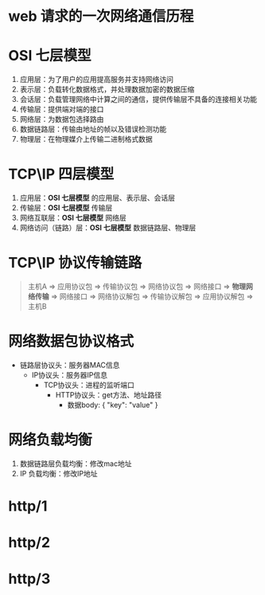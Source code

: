 # web 请求的一次网络通信历程

# OSI 七层模型
1. 应用层：为了用户的应用提高服务并支持网络访问
2. 表示层：负载转化数据格式，并处理数据加密的数据压缩
3. 会话层：负载管理网络中计算之间的通信，提供传输层不具备的连接相关功能
4. 传输层：提供端对端的接口
5. 网络层：为数据包选择路由
6. 数据链路层：传输由地址的帧以及错误检测功能
7. 物理层：在物理媒介上传输二进制格式数据

# TCP\IP 四层模型
1. 应用层：**OSI 七层模型** 的应用层、表示层、会话层
2. 传输层：**OSI 七层模型** 传输层
3. 网络互联层：**OSI 七层模型** 网络层
4. 网络访问（链路）层：**OSI 七层模型** 数据链路层、物理层

# TCP\IP 协议传输链路
> 主机A => 应用协议包 => 传输协议包 => 网络协议包 => 网络接口 => **物理网络传输** => 网络接口 => 网络协议解包 => 传输协议解包 => 应用协议解包 => 主机B

# 网络数据包协议格式

- 链路层协议头：服务器MAC信息
    - IP协议头：服务器IP信息
        - TCP协议头：进程的监听端口
            - HTTP协议头：get方法、地址路径
                - 数据body: { "key": "value" }

# 网络负载均衡
1. 数据链路层负载均衡：修改mac地址
2. IP 负载均衡：修改IP地址

# http/1
# http/2
# http/3